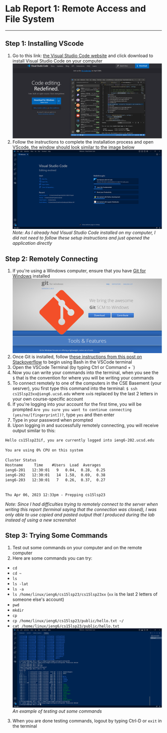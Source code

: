 # Lab Report 1: Remote Access and File System
---
## Step 1: Installing VScode
1. Go to this link: [the Visual Studio Code website](https://code.visualstudio.com/) and click download to install Visual Studio Code on your computer
![VSCode Download Screen](VSCodeDownloadSS.png)
2. Follow the instructions to complete the installation process and open VScode, the window should look similar to the image below
![VSCode Welcome Screen](VSCodeSS.png)
*Note: As I already had Visual Studio Code installed on my computer, I did not need to follow these setup instructions and just opened the application directly*
## Step 2: Remotely Connecting
1. If you're using a Windows computer, ensure that you have [Git for Windows](https://gitforwindows.org/) installed
![Git for Windows Website](Git4WindowsSS.png)
2. Once Git is installed, follow [these instructions from this post on Stackoverflow](https://stackoverflow.com/questions/42606837/how-do-i-use-bash-on-windows-from-the-visual-studio-code-integrated-terminal/50527994#50527994) to begin using Bash in the VSCode terminal
3. Open the VSCode Terminal (by typing Ctrl or Command + \`) 
4. Now you can write your commands into the terminal, when you see the `$` that is the convention for where you will be writing your commands
5. To connect remotely to one of the computers in the CSE Basement (your sesrver), you first type this command into the terminal: `$ ssh cs15lsp23xx@ieng6.ucsd.edu` where `xx`is replaced by the last 2 letters in your own course-specific account
6. If you're logging into your account for the first time, you will be prompted `Are you sure you want to continue connecting (yes/no/[fingerprint])?`, type `yes` and then enter
7. Type in your password when prompted
8. Upon logging in and successfully remotely connecting, you will receive output similar to this:
 ```
 Hello cs15lsp23if, you are currently logged into ieng6-202.ucsd.edu

 You are using 0% CPU on this system

 Cluster Status 
 Hostname     Time    #Users  Load  Averages  
 ieng6-201   12:30:01   9   0.04,  0.28,  0.25
 ieng6-202   12:30:01   14  1.58,  0.69,  0.38
 ieng6-203   12:30:01   7   0.26,  0.37,  0.27


 Thu Apr 06, 2023 12:33pm - Prepping cs15lsp23
 ```
*Note: Since I had difficulties trying to remotely connect to the server when writing this report (terminal saying that the connection was closed), I was only able to use copied and pasted output that I produced during the lab instead of using a new screenshot*
## Step 3: Trying Some Commands
1. Test out some commands on your computer and on the remote computer
2. Here are some commands you can try:
* `cd`
* `cd ~`
* `ls`
* `ls -lat`
* `ls -a`
* `ls /home/linux/ieng6/cs15lsp23/cs15lsp23xx` (`xx` is the last 2 letters of someone else's account)
* `pwd`
* `mkdir`
* `cp`
* `cp /home/linux/ieng6/cs15lsp23/public/hello.txt ~/`
* `cat /home/linux/ieng6/cs15lsp23/public/hello.txt`
![Testing Commands](TestingCommandsSS.png)
*An example of testing out some commands*
3. When you are done testing commands, logout by typing Ctrl-D or `exit` in the terminal




